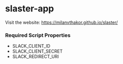 # slaster-app

Visit the website: https://milanvthakor.github.io/slaster/

### Required Script Properties
- SLACK_CLIENT_ID
- SLACK_CLIENT_SECRET
- SLACK_REDIRECT_URI
